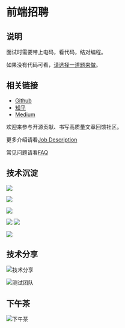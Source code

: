 # 前端招聘

## 说明

面试时需要带上电码，看代码，结对编程。

如果没有代码可看，[请选择一道题来做](exam.md)。

## 相关链接

- [Github](https://github.com/FEMessage)
- [知乎](https://zhuanlan.zhihu.com/deepexi-frontend)
- [Medium](http://medium.com/deepexi)

欢迎来参与开源贡献、书写高质量文章回馈社区。

更多介绍请看[Job Description](job-description.md)

常见问题请看[FAQ](FAQ.md)

## 技术沉淀
![](https://tva1.sinaimg.cn/large/006y8mN6gy1g6e43h5a29j315g0lmgph.jpg)

![](https://tva1.sinaimg.cn/large/006y8mN6gy1g6e477inczj31ws0pwaf9.jpg)

![](https://tva1.sinaimg.cn/large/006y8mN6gy1g6e48k5133j31x60ps7dy.jpg)

![](https://tva1.sinaimg.cn/large/006y8mN6gy1g6e44tu4xqj31wo0qsq68.jpg)
![](https://tva1.sinaimg.cn/large/006y8mN6gy1g6e45nuxtzj31we0m8djt.jpg)

![](https://tva1.sinaimg.cn/large/006y8mN6gy1g6e4637q0vj31x00lutc4.jpg)

## 技术分享

![技术分享](https://tva1.sinaimg.cn/large/006y8mN6gy1g6e41zxe9qj30zk0qo7bw.jpg)

![测试团队](https://tva1.sinaimg.cn/large/006y8mN6gy1g6e41l5nwoj30zk0qo44z.jpg)

## 下午茶

![下午茶](https://tva1.sinaimg.cn/large/006y8mN6gy1g6e40n5egij30rs15o14l.jpg)
